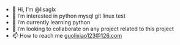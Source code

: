 - 👋 Hi, I’m @lisaglx
- 👀 I’m interested in python mysql git linux test
- 🌱 I’m currently learning python 
- 💞️ I’m looking to collaborate on any project related to this project
- 📫 How to reach me guolixiao123@126.com

<!---
lisaglx/lisaglx is a ✨ special ✨ repository because its `README.md` (this file) appears on your GitHub profile.
You can click the Preview link to take a look at your changes.
--->
